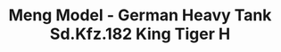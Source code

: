 ---
layout: product
title: "Meng Model - German Heavy Tank Sd.Kfz.182 King Tiger H"
price: "4500" 
desc: "N/A"
img_path: "/assets/img/MM-TS-031.webp"
brand: "N/A"
available: true
special_offer: false
new: true
soon: false
cat: "010000"
subcat: "011000"
subsubcat: "0N/A"
sifra: "MM-TS-031"
popular: false
spec: false
---